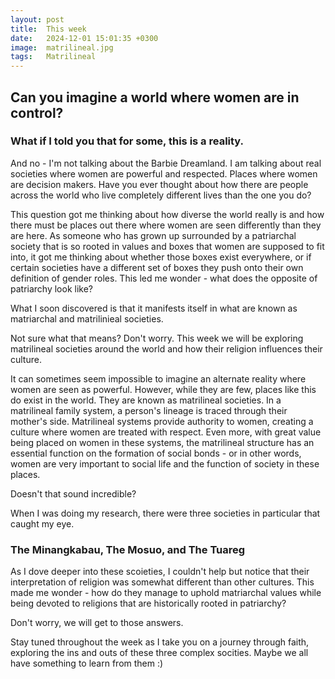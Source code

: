 ```yaml
---
layout: post
title:  This week
date:   2024-12-01 15:01:35 +0300
image:  matrilineal.jpg
tags:   Matrilineal
---
```

## Can you imagine a world where women are in control?

### What if I told you that for some, this is a reality.

And no - I'm not talking about the Barbie Dreamland. I am talking about real societies where women are powerful and respected. Places where women are decision makers. 
Have you ever thought about how there are people across the world who live completely different lives than the one you do? 

This question got me thinking about how diverse the world really is and how there must be places out there where women are seen differently than they are here. As someone who has grown up surrounded by a patriarchal society that is so rooted in values and boxes that women are supposed to fit into, it got me thinking about whether those boxes exist everywhere, or if certain societies have a different set of boxes they push onto their own definition of gender roles. This led me wonder - what does the opposite of patriarchy look like? 

What I soon discovered is that it manifests itself in what are known as matriarchal and matrilinieal societies. 

Not sure what that means? Don't worry. This week we will be exploring matrilineal societies around the world and how their religion influences their culture. 

It can sometimes seem impossible to imagine an alternate reality where women are seen as powerful. However, while they are few, places like this do exist in the world. They are known as matrilineal societies. In a matrilineal family system, a person's lineage is traced through their mother's side. Matrilineal systems provide authority to women, creating a culture where women are treated with respect. Even more, with great value being placed on women in these systems, the matrilineal structure has an essential function on the formation of social bonds - or in other words, women are very important to social life and the function of society in these places. 

Doesn't that sound incredible? 

When I was doing my research, there were three societies in particular that caught my eye. 

### The Minangkabau, The Mosuo, and The Tuareg

As I dove deeper into these scoieties, I couldn't help but notice that their interpretation of religion was somewhat different than other cultures. This made me wonder - how do they manage to uphold matriarchal values while being devoted to religions that are historically rooted in patriarchy? 

Don't worry, we will get to those answers.

Stay tuned throughout the week as I take you on a journey through faith, exploring the ins and outs of these three complex socities. Maybe we all have something to learn from them :)
